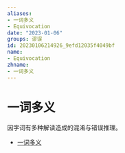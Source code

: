 ```yaml
---
aliases:
- 一词多义
- Equivocation
date: "2023-01-06"
groups: 谬误
id: 20230106214926_9efd12035f4049bf
name:
- Equivocation
zhname:
- 一词多义
---
```


# 一词多义

因字词有多种解读造成的混淆与错误推理。

* [一词多义](https://zh.wikipedia.org/wiki/%E6%AD%A7%E7%BE%A9%E8%AC%AC%E8%AA%A4#%E4%B8%80%E8%A9%9E%E5%A4%9A%E7%BE%A9)
